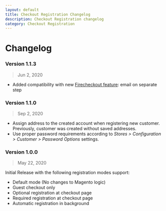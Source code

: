 ```yaml
---
layout: default
title: Checkout Registration Changelog
description: Checkout Registration changelog
category: Checkout Registration
---
```


# Changelog

### Version 1.1.3

> Jun 2, 2020

 -  Added compatibility with new [Firecheckout feature](/m2/extensions/firecheckout/):
    email on separate step

### Version 1.1.0

> Sep 2, 2020

 -  Assign address to the created account when registering new customer.
    Previously, customer was created without saved addresses.
 -  Use proper password requirements according to
    _Stores > Configuration > Customer > Password Options_ settings.

### Version 1.0.0

> May 22, 2020

Initial Release with the following registration modes support:

 -  Default mode (No changes to Magento logic)
 -  Guest checkout only
 -  Optional registration at checkout page
 -  Required registration at checkout page
 -  Automatic registration in background
